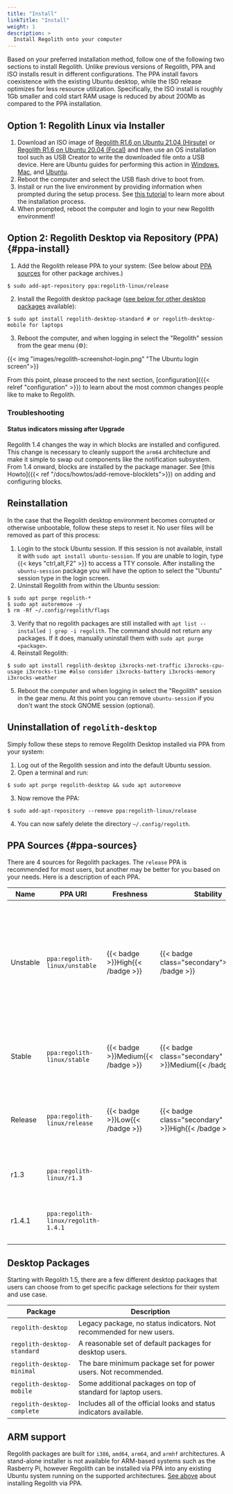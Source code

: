 ```yaml
---
title: "Install"
linkTitle: "Install"
weight: 1
description: >
  Install Regolith onto your computer
---
```


Based on your preferred installation method, follow one of the following two sections to install Regolith. Unlike previous versions of Regolith, PPA and ISO installs result in different configurations. The PPA install favors coexistence with the existing Ubuntu desktop, while the ISO release optimizes for less resource utilization. Specifically, the ISO install is roughly 1Gb smaller and cold start RAM usage is reduced by about 200Mb as compared to the PPA installation.

## Option 1: Regolith Linux via Installer

1. Download an ISO image of [Regolith R1.6 on Ubuntu 21.04 (Hirsute)](https://github.com/regolith-linux/regolith-ubuntu-iso-builder/releases/tag/release-stable-hirsute-hirsute_standard-1.6.0) <i class="fas fa-cloud-download-alt"></i> or [Regolith R1.6 on Ubuntu 20.04 (Focal)](https://github.com/regolith-linux/regolith-ubuntu-iso-builder/releases/tag/release-stable-focal-focal_standard-1.6.0) <i class="fas fa-cloud-download-alt"></i>and then use an OS installation tool such as USB Creator to write the downloaded file onto a USB device. Here are Ubuntu guides for performing this action in [Windows](https://tutorials.ubuntu.com/tutorial/tutorial-create-a-usb-stick-on-windows#0), [Mac](https://tutorials.ubuntu.com/tutorial/tutorial-create-a-usb-stick-on-macos#0), and [Ubuntu](https://tutorials.ubuntu.com/tutorial/tutorial-create-a-usb-stick-on-ubuntu#0).
2. Reboot the computer and select the USB flash drive to boot from.
3. Install or run the live environment by providing information when prompted during the setup process. See [this tutorial](https://tutorials.ubuntu.com/tutorial/tutorial-install-ubuntu-desktop) to learn more about the installation process.
4. When prompted, reboot the computer and login to your new Regolith environment!

## Option 2: Regolith Desktop via Repository (PPA) {#ppa-install}

1. Add the Regolith release PPA to your system: (See below about [PPA sources](#ppa-sources) for other package archives.)

```console
$ sudo add-apt-repository ppa:regolith-linux/release
```

2. Install the Regolith desktop package ([see below for other desktop packages](#desktop-packages) available):

```console
$ sudo apt install regolith-desktop-standard # or regolith-desktop-mobile for laptops
```

3. Reboot the computer, and when logging in select the "Regolith" session from the gear menu (⚙️):

{{< img "images/regolith-screenshot-login.png" "The Ubuntu login screen">}}

From this point, please proceed to the next section, [configuration]({{< relref "configuration" >}}) to learn about the most common changes people like to make to Regolith.

### Troubleshooting

#### Status indicators missing after Upgrade

Regolith 1.4 changes the way in which blocks are installed and configured. This change is necessary to cleanly support the `arm64` architecture and make it simple to swap out components like the notification subsystem. From 1.4 onward, blocks are installed by the package manager. See [this Howto]({{< ref "/docs/howtos/add-remove-blocklets">}}) on adding and configuring blocks.

## Reinstallation

In the case that the Regolith desktop environment becomes corrupted or otherwise unbootable, follow these steps to reset it. No user files will be removed as part of this process:

1. Login to the stock Ubuntu session. If this session is not available, install it with `sudo apt install ubuntu-session`. If you are unable to login, type {{< keys "ctrl,alt,F2" >}} to access a TTY console. After installing the `ubuntu-session` package you will have the option to select the "Ubuntu" session type in the login screen.
2. Uninstall Regolith from within the Ubuntu session:

```console
$ sudo apt purge regolith-*
$ sudo apt autoremove -y
$ rm -Rf ~/.config/regolith/flags
```

3. Verify that no regolith packages are still installed with `apt list --installed | grep -i regolith`. The command should not return any packages. If it does, manually uninstall them with `sudo apt purge <package>`.
4. Reinstall Regolith:

```console
$ sudo apt install regolith-desktop i3xrocks-net-traffic i3xrocks-cpu-usage i3xrocks-time #also consider i3xrocks-battery i3xrocks-memory i3xrocks-weather
```

5. Reboot the computer and when logging in select the "Regolith" session in the gear menu. At this point you can remove `ubuntu-session` if you don't want the stock GNOME session (optional).

## Uninstallation of `regolith-desktop`

Simply follow these steps to remove Regolith Desktop installed via PPA from your system:

1. Log out of the Regolith session and into the default Ubuntu session.
2. Open a terminal and run:

```console
$ sudo apt purge regolith-desktop && sudo apt autoremove
```

3. Now remove the PPA:

```console
$ sudo add-apt-repository --remove ppa:regolith-linux/release
```

4. You can now safely delete the directory `~/.config/regolith`.

## PPA Sources {#ppa-sources}

There are 4 sources for Regolith packages. The `release` PPA is recommended for most users, but another may be better for you based on your needs. Here is a description of each PPA.

| Name     | PPA URI                             | Freshness                         | Stability                                           | Description                                                                                                                                                                |
| -------- | ----------------------------------- | --------------------------------- | --------------------------------------------------- | -------------------------------------------------------------------------------------------------------------------------------------------------------------------------- |
| Unstable | `ppa:regolith-linux/unstable`       | {{< badge >}}High{{< /badge >}}   | {{< badge class="secondary">}}Low{{< /badge >}}     | The `unstable` PPA is recommended for project developers and anyone that's alright with troubleshooting their own system and doesn't mind some problems from time to time. |
| Stable   | `ppa:regolith-linux/stable`         | {{< badge >}}Medium{{< /badge >}} | {{< badge class="secondary" >}}Medium{{< /badge >}} | The `stable` PPA is for those that would like the latest features, even between official releases.                                                                         |
| Release  | `ppa:regolith-linux/release`        | {{< badge >}}Low{{< /badge >}}    | {{< badge class="secondary" >}}High{{< /badge >}}   | The `release` PPA provides bug fixes as they occur and feature updates upon release.                                                                                       |
| r1.3     | `ppa:regolith-linux/r1.3`           |                                   |                                                     | The `r1.3` PPA is locked to the 1.3 release and will not be updated.                                                                                                       |
| r1.4.1   | `ppa:regolith-linux/regolith-1.4.1` |                                   |                                                     | The `r1.4.1` PPA is locked to the 1.4.1 release and will not be updated.                                                                                                   |

## Desktop Packages

Starting with Regolith 1.5, there are a few different desktop packages that users can choose from to get specific package selections for their system and use case.

| Package                     | Description                                                          |
| --------------------------- | -------------------------------------------------------------------- |
| `regolith-desktop`          | Legacy package, no status indicators. Not recommended for new users. |
| `regolith-desktop-standard` | A reasonable set of default packages for desktop users.              |
| `regolith-desktop-minimal`  | The bare minimum package set for power users. Not recommended.       |
| `regolith-desktop-mobile`   | Some additional packages on top of standard for laptop users.        |
| `regolith-desktop-complete` | Includes all of the official looks and status indicators available.  |

## ARM support

Regolith packages are built for `i386`, `amd64`, `arm64`, and `armhf` architectures. A stand-alone installer is not available for ARM-based systems such as the Rasberry Pi, however Regolith can be installed via PPA into any existing Ubuntu system running on the supported architectures. [See above](#ppa-install) about installing Regolith via PPA.
